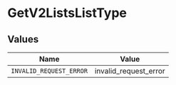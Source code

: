 # GetV2ListsListType


## Values

| Name                    | Value                   |
| ----------------------- | ----------------------- |
| `INVALID_REQUEST_ERROR` | invalid_request_error   |